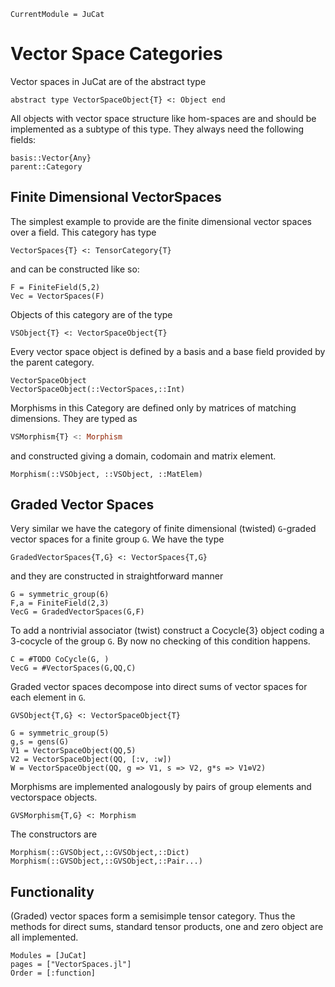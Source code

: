 ```@meta
CurrentModule = JuCat
```

# Vector Space Categories

Vector spaces in JuCat are of the abstract type

```
abstract type VectorSpaceObject{T} <: Object end
```

All objects with vector space structure like hom-spaces are and should be implemented as a
subtype of this type. They always need the following fields:

```
basis::Vector{Any}
parent::Category
```

## Finite Dimensional VectorSpaces

The simplest example to provide are the finite dimensional vector spaces over a field.
This category has type

```@doc
VectorSpaces{T} <: TensorCategory{T}
```

and can be constructed like so:

```@example
F = FiniteField(5,2)
Vec = VectorSpaces(F)
```

Objects of this category are of the type

```
VSObject{T} <: VectorSpaceObject{T}
```

Every vector space object is defined by a basis and a base field provided by the
parent category.

```@docs
VectorSpaceObject
VectorSpaceObject(::VectorSpaces,::Int)
```

Morphisms in this Category are defined only by matrices of matching dimensions.
They are typed as

```julia
VSMorphism{T} <: Morphism
```

and constructed giving a domain, codomain and matrix element.

```@docs
Morphism(::VSObject, ::VSObject, ::MatElem)
```

## Graded Vector Spaces

Very similar we have the category of finite dimensional (twisted) ``G``-graded vector spaces for a finite group ``G``.
We have the type

```@docs
GradedVectorSpaces{T,G} <: VectorSpaces{T,G}
```
and they are constructed in straightforward manner

```@example
G = symmetric_group(6)
F,a = FiniteField(2,3)
VecG = GradedVectorSpaces(G,F)
```

To add a nontrivial associator (twist) construct a Cocycle{3} object coding a 3-cocycle
of the group ``G``. By now no checking of this condition happens.

```@example
C = #TODO CoCycle(G, )
VecG = #VectorSpaces(G,QQ,C)
```

Graded vector spaces decompose into direct sums of vector spaces for each element in
``G``.

```
GVSObject{T,G} <: VectorSpaceObject{T}
```

```@example 
G = symmetric_group(5)
g,s = gens(G)
V1 = VectorSpaceObject(QQ,5)
V2 = VectorSpaceObject(QQ, [:v, :w])
W = VectorSpaceObject(QQ, g => V1, s => V2, g*s => V1⊗V2)
```

Morphisms are implemented analogously by pairs of group elements and vectorspace objects.

```
GVSMorphism{T,G} <: Morphism
```

The constructors are

```@docs
Morphism(::GVSObject,::GVSObject,::Dict)
Morphism(::GVSObject,::GVSObject,::Pair...)
```


## Functionality

(Graded) vector spaces form a semisimple tensor category. Thus the methods for
direct sums, standard tensor products, one and zero object are all implemented.

```@autodocs
Modules = [JuCat]
pages = ["VectorSpaces.jl"]
Order = [:function]
```

